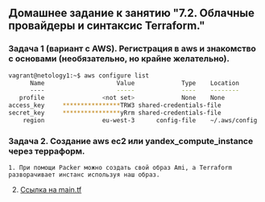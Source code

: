 ## Домашнее задание к занятию "7.2. Облачные провайдеры и синтаксис Terraform."

### Задача 1 (вариант с AWS). Регистрация в aws и знакомство с основами (необязательно, но крайне желательно).
````bash
vagrant@netology1:~$ aws configure list
      Name                    Value             Type    Location
      ----                    -----             ----    --------
   profile                <not set>             None    None
access_key     ****************TRW3 shared-credentials-file
secret_key     ****************yRrm shared-credentials-file
    region                eu-west-3      config-file    ~/.aws/config
````
### Задача 2. Создание aws ec2 или yandex_compute_instance через терраформ.
````
1. При помощи Packer можно создать свой образ Ami, а Terraform разворачивает инстанс используя наш образ.
````
2. [Ссылка на main.tf](https://github.com/arsenii-fv/netology-home-7/blob/60051452a2d03aa95414337701e24bed256648f1/main.tf)


